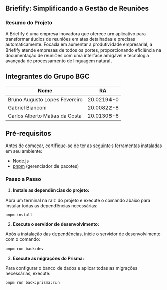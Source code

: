 
## Briefify: Simplificando a Gestão de Reuniões

### Resumo do Projeto

A Briefify é uma empresa inovadora que oferece um aplicativo para transformar áudios de reuniões em atas detalhadas e precisas automaticamente. Focada em aumentar a produtividade empresarial, a Briefify atende empresas de todos os portes, proporcionando eficiência na documentação de reuniões com uma interface amigável e tecnologia avançada de processamento de linguagem natural.

## Integrantes do Grupo BGC 

| Nome                           | RA         |
| ------------------------------ | ---------- |
| Bruno Augusto Lopes Fevereiro  | 20.02194-0 |
| Gabriel Bianconi               | 20.00822-8 |
| Carlos Alberto Matias da Costa | 20.01308-6 |

## Pré-requisitos

Antes de começar, certifique-se de ter as seguintes ferramentas instaladas em seu ambiente:

- [Node.js](https://nodejs.org/) 
- [pnpm](https://pnpm.io/) (gerenciador de pacotes)

### Passo a Passo

1. **Instale as dependências do projeto:**

Abra um terminal na raiz do projeto e execute o comando abaixo para instalar todas as dependências necessárias:

```sh
pnpm install
```

2. **Execute o servidor de desenvolvimento:**

Após a instalação das dependências, inicie o servidor de desenvolvimento com o comando:

```sh
pnpm run back:dev
```

3. **Execute as migrações do Prisma:**

Para configurar o banco de dados e aplicar todas as migrações necessárias, execute:

```sh
pnpm run back:prisma:run
```
